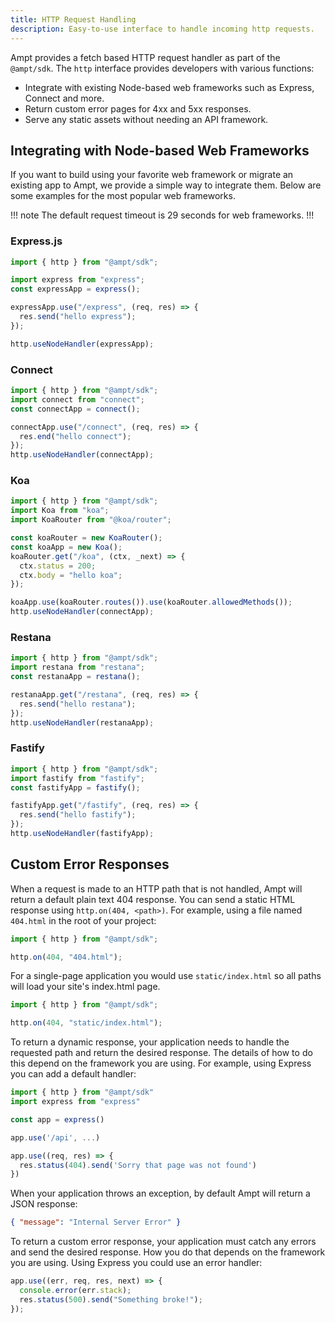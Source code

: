 ```yaml
---
title: HTTP Request Handling
description: Easy-to-use interface to handle incoming http requests.
---
```


Ampt provides a fetch based HTTP request handler as part of the `@ampt/sdk`. The `http` interface provides developers with various functions:

- Integrate with existing Node-based web frameworks such as Express, Connect and more.
- Return custom error pages for 4xx and 5xx responses.
- Serve any static assets without needing an API framework.

## Integrating with Node-based Web Frameworks

If you want to build using your favorite web framework or migrate an existing app to Ampt, we provide a simple way to integrate them. Below are some examples for the most popular web frameworks.

!!! note
The default request timeout is 29 seconds for web frameworks.
!!!

### Express.js

```javascript
import { http } from "@ampt/sdk";

import express from "express";
const expressApp = express();

expressApp.use("/express", (req, res) => {
  res.send("hello express");
});

http.useNodeHandler(expressApp);
```

### Connect

```javascript
import { http } from "@ampt/sdk";
import connect from "connect";
const connectApp = connect();

connectApp.use("/connect", (req, res) => {
  res.end("hello connect");
});
http.useNodeHandler(connectApp);
```

### Koa

```javascript
import { http } from "@ampt/sdk";
import Koa from "koa";
import KoaRouter from "@koa/router";

const koaRouter = new KoaRouter();
const koaApp = new Koa();
koaRouter.get("/koa", (ctx, _next) => {
  ctx.status = 200;
  ctx.body = "hello koa";
});

koaApp.use(koaRouter.routes()).use(koaRouter.allowedMethods());
http.useNodeHandler(connectApp);
```

### Restana

```javascript
import { http } from "@ampt/sdk";
import restana from "restana";
const restanaApp = restana();

restanaApp.get("/restana", (req, res) => {
  res.send("hello restana");
});
http.useNodeHandler(restanaApp);
```

### Fastify

```javascript
import { http } from "@ampt/sdk";
import fastify from "fastify";
const fastifyApp = fastify();

fastifyApp.get("/fastify", (req, res) => {
  res.send("hello fastify");
});
http.useNodeHandler(fastifyApp);
```

## Custom Error Responses

When a request is made to an HTTP path that is not handled, Ampt will return a default plain text 404 response. You can send a static HTML response using `http.on(404, <path>)`. For example, using a file named `404.html` in the root of your project:

```javascript
import { http } from "@ampt/sdk";

http.on(404, "404.html");
```

For a single-page application you would use `static/index.html` so all paths will load your site's index.html page.

```javascript
import { http } from "@ampt/sdk";

http.on(404, "static/index.html");
```

To return a dynamic response, your application needs to handle the requested path and return the desired response. The details of how to do this depend on the framework you are using. For example, using Express you can add a default handler:

```javascript
import { http } from "@ampt/sdk"
import express from "express"

const app = express()

app.use('/api', ...)

app.use((req, res) => {
  res.status(404).send('Sorry that page was not found')
})
```

When your application throws an exception, by default Ampt will return a JSON response:

```json header=false
{ "message": "Internal Server Error" }
```

To return a custom error response, your application must catch any errors and send the desired response. How you do that depends on the framework you are using. Using Express you could use an error handler:

```javascript
app.use((err, req, res, next) => {
  console.error(err.stack);
  res.status(500).send("Something broke!");
});
```

